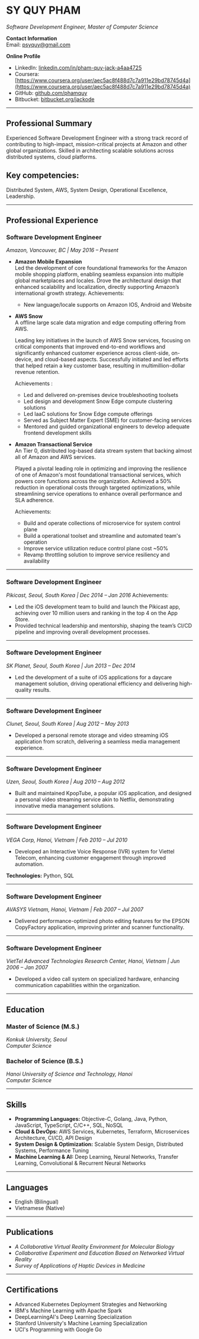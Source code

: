 # SY QUY PHAM
*Software Development Engineer, Master of Computer Science*

**Contact Information**  
Email: psyquy@gmail.com 

**Online Profile**

- LinkedIn: [linkedin.com/in/pham-quy-jack-a4aa4725](https://www.linkedin.com/in/pham-quy-jack-a4aa4725)  
- Coursera: [https://www.coursera.org/user/aec5ac8f488d7c7a911e29bd78745d4a](https://www.coursera.org/user/aec5ac8f488d7c7a911e29bd78745d4a)
- GitHub: [github.com/phamquy](https://github.com/phamquy) 
- Bitbucket: [bitbucket.org/jackode](https://bitbucket.org/jackode/workspace/repositories/?privacy=public&sort=-updated_on)  

---

## Professional Summary

Experienced Software Development Engineer with a strong track record of contributing to high-impact, mission-critical projects at Amazon and other global organizations. Skilled in architecting scalable solutions across distributed systems, cloud platforms.


## Key competencies:
Distributed System, AWS, System Design, Operational Excellence, Leadership.

---

## Professional Experience

### Software Development Engineer  
*Amazon, Vancouver, BC | May 2016 – Present*


- **Amazon Mobile Expansion**  
  Led the development of core foundational frameworks for the Amazon mobile shopping platform, enabling seamless expansion into multiple global marketplaces and locales. Drove the architectural design that enhanced scalability and localization, directly supporting Amazon’s international growth strategy.
	Achievements:
	- New language/locale supports on Amazon IOS, Android and Website

- **AWS Snow**  
	A offline large scale data migration and edge computing offering from AWS.

  Leading key initiatives in the launch of AWS Snow services, focusing on critical components that improved end-to-end workflows and significantly enhanced customer experience across client-side, on-device, and cloud-based aspects. Successfully initiated and led efforts that helped retain a key customer base, resulting in multimillion-dollar revenue retention.

	Achievements :
  - Led and delivered on-premises device troubleshooting toolsets
  - Led design and development Snow Edge compute clustering solutions
  - Led IaaC solutions for Snow Edge compute offerings
  - Served as Subject Matter Expert (SME) for customer-facing services
  - Mentored and guided organizational engineers to develop adequate frontend development skills


- **Amazon Transactional Service**  
	An Tier 0, distributed log-based data stream system that backing almost all of Amazon and AWS services.

  Played a pivotal leading role in optimizing and improving the resilience of one of Amazon's most foundational transactional services, which powers core functions across the organization. Achieved a 50% reduction in operational costs through targeted optimizations, while streamlining service operations to enhance overall performance and SLA adherence.

	Achievements: 
	- Build and operate collections of microservice for system control plane 
	- Build a operational toolset and streamline and automated team's operation
	- Improve service utilization reduce control plane cost ~50%
	- Revamp throttling solution to improve service resiliency and availability

---

### Software Development Engineer   
*Pikicast, Seoul, South Korea | Dec 2014 – Jan 2016*
Achievements:
- Led the iOS development team to build and launch the Pikicast app, achieving over 10 million users and ranking in the top 4 on the App Store.
- Provided technical leadership and mentorship, shaping the team’s CI/CD pipeline and improving overall development processes.


---

### Software Development Engineer    
*SK Planet, Seoul, South Korea | Jun 2013 – Dec 2014*

- Led the development of a suite of iOS applications for a daycare management solution, driving operational efficiency and delivering high-quality results.


---

### Software Development Engineer  
*Clunet, Seoul, South Korea | Aug 2012 – May 2013*

- Developed a personal remote storage and video streaming iOS application from scratch, delivering a seamless media management experience.

---

### Software Development Engineer  
*Uzen, Seoul, South Korea | Aug 2010 – Aug 2012*

- Built and maintained KpopTube, a popular iOS application, and designed a personal video streaming service akin to Netflix, demonstrating innovative media management solutions.

---

### Software Development Engineer  
*VEGA Corp, Hanoi, Vietnam | Feb 2010 – Jul 2010*

- Developed an Interactive Voice Response (IVR) system for Viettel Telecom, enhancing customer engagement through improved automation.

**Technologies:** Python, SQL

---

### Software Development Engineer  
*AVASYS Vietnam, Hanoi, Vietnam | Feb 2007 – Jul 2007*

- Delivered performance-optimized photo editing features for the EPSON CopyFactory application, improving printer and scanner functionality.

---

### Software Development Engineer  
*VietTel Advanced Technologies Research Center, Hanoi, Vietnam | Jun 2006 – Jan 2007*

- Developed a video call system on specialized hardware, enhancing communication capabilities within the organization.


---

## Education

### Master of Science (M.S.)  
*Konkuk University, Seoul*  
*Computer Science*

### Bachelor of Science (B.S.)  
*Hanoi University of Science and Technology, Hanoi*  
*Computer Science*

---

## Skills

- **Programming Languages:** Objective-C, Golang, Java, Python, JavaScript, TypeScript, C/C++, SQL, NoSQL
- **Cloud & DevOps:** AWS Services, Kubernetes, Terraform, Microservices Architecture, CI/CD, API Design
- **System Design & Optimization:** Scalable System Design, Distributed Systems, Performance Tuning
- **Machine Learning & AI:** Deep Learning, Neural Networks, Transfer Learning, Convolutional & Recurrent Neural Networks

---

## Languages

- English (Bilingual)  
- Vietnamese (Native)

---

## Publications

- *A Collaborative Virtual Reality Environment for Molecular Biology*  
- *Collaborative Experiment and Education Based on Networked Virtual Reality*  
- *Survey of Applications of Haptic Devices in Medicine*

---

## Certifications

- Advanced Kubernetes Deployment Strategies and Networking  
- IBM's Machine Learning with Apache Spark  
- DeepLearningAI's Deep Learning Specialization  
- Stanford University's Machine Learning Specialization  
- UCI's Programming with Google Go  
